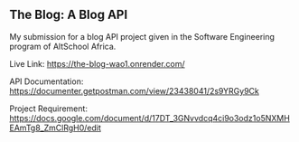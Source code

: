 ## The Blog: A Blog API
My submission for a blog API project given in the Software Engineering program of AltSchool Africa.

Live Link: https://the-blog-wao1.onrender.com/

API Documentation: https://documenter.getpostman.com/view/23438041/2s9YRGy9Ck

Project Requirement: https://docs.google.com/document/d/17DT_3GNvvdcq4ci9o3odz1o5NXMHEAmTg8_ZmClRgH0/edit